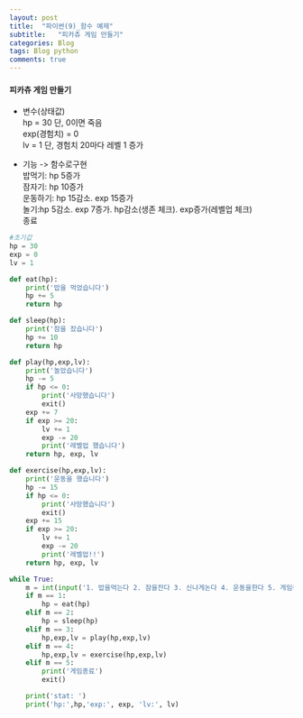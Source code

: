 ```yaml
---  
layout: post  
title:  "파이썬(9)_함수 예제"  
subtitle:   "피카츄 게임 만들기"  
categories: Blog  
tags: Blog python     
comments: true  
---  
```


#### 피카츄 게임 만들기     

- 변수(상태값)      
hp = 30 단, 0이면 죽음     
exp(경험치) = 0     
lv = 1 단, 경험치 20마다 레벨 1 증가     

- 기능 -> 함수로구현     
밥먹기: hp 5증가     
잠자기: hp 10증가     
운동하기: hp 15감소. exp 15증가     
놀기:hp 5감소. exp 7증가. hp감소(생존 체크). exp증가(레벨업 체크)     
종료     

~~~python
#초기값
hp = 30
exp = 0
lv = 1

def eat(hp):
    print('밥을 먹었습니다')
    hp += 5
    return hp

def sleep(hp):
    print('잠을 잤습니다')
    hp += 10
    return hp

def play(hp,exp,lv):
    print('놀았습니다')
    hp -= 5
    if hp <= 0:
        print('사망했습니다')
        exit()
    exp += 7
    if exp >= 20:
        lv += 1
        exp -= 20
        print('레벨업 했습니다')
    return hp, exp, lv

def exercise(hp,exp,lv):
    print('운동을 했습니다')
    hp -= 15
    if hp <= 0:
        print('사망했습니다')
        exit()
    exp += 15
    if exp >= 20:
        lv += 1
        exp -= 20
        print('레벨업!!')
    return hp, exp, lv

while True:
    m = int(input('1. 밥을먹는다 2. 잠을잔다 3. 신나게논다 4. 운동을한다 5. 게임종료: ' ))
    if m == 1:
        hp = eat(hp)
    elif m == 2:
        hp = sleep(hp)
    elif m == 3:
        hp,exp,lv = play(hp,exp,lv)
    elif m == 4:
        hp,exp,lv = exercise(hp,exp,lv)
    elif m == 5:
        print('게임종료')
        exit()

    print('stat: ')
    print('hp:',hp,'exp:', exp, 'lv:', lv)
~~~
